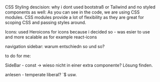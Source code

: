 
CSS Styling descision:
why i dont used bootstraß or Tailwind and no styled components as well:
As you can see in the code, we are using CSS modules. CSS modules provide a lot of flexibility as they are great for scoping CSS and passing styles around.




Icons:
used Heroicons for icons because i decided so - was esier to use and more scalable as for example react-icons



navigation sidebar: warum entschiedn so und so?



to do for me:

SideBar - const -> wieso nicht in einer extra componente? Lösung finden.

anlesen - temperate liberal? `$ usw.